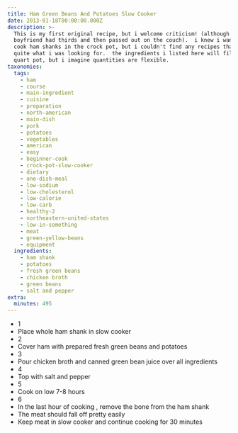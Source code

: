 ```yaml
---
title: Ham Green Beans And Potatoes Slow Cooker
date: 2013-01-18T00:00:00.000Z
description: >-
  This is my first original recipe, but i welcome criticism! (although my
  boyfriend had thirds and then passed out on the couch).  i knew i wanted to
  cook ham shanks in the crock pot, but i couldn't find any recipes that were
  quite what i was looking for.  the ingredients i listed here will fill a 3
  quart pot, but i imagine quantities are flexible.
taxonomies:
  tags:
    - ham
    - course
    - main-ingredient
    - cuisine
    - preparation
    - north-american
    - main-dish
    - pork
    - potatoes
    - vegetables
    - american
    - easy
    - beginner-cook
    - crock-pot-slow-cooker
    - dietary
    - one-dish-meal
    - low-sodium
    - low-cholesterol
    - low-calorie
    - low-carb
    - healthy-2
    - northeastern-united-states
    - low-in-something
    - meat
    - green-yellow-beans
    - equipment
  ingredients:
    - ham shank
    - potatoes
    - fresh green beans
    - chicken broth
    - green beans
    - salt and pepper
extra:
  minutes: 495
---
```

 - 1
 - Place whole ham shank in slow cooker
 - 2
 - Cover ham with prepared fresh green beans and potatoes
 - 3
 - Pour chicken broth and canned green bean juice over all ingredients
 - 4
 - Top with salt and pepper
 - 5
 - Cook on low 7-8 hours
 - 6
 - In the last hour of cooking , remove the bone from the ham shank
 - The meat should fall off pretty easily
 - Keep meat in slow cooker and continue cooking for 30 minutes
